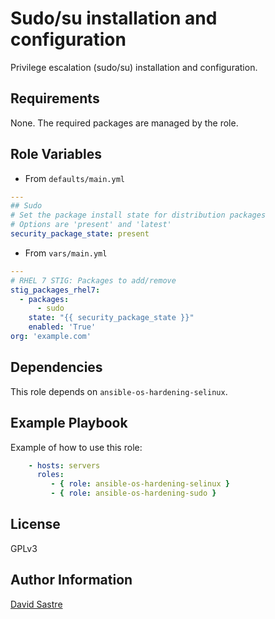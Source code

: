 # Sudo/su installation and configuration

Privilege escalation (sudo/su) installation and configuration.

## Requirements

None. The required packages are managed by the role.

## Role Variables

- From `defaults/main.yml`

```yml
---
## Sudo
# Set the package install state for distribution packages
# Options are 'present' and 'latest'
security_package_state: present
```

- From `vars/main.yml`

```yml
---
# RHEL 7 STIG: Packages to add/remove
stig_packages_rhel7:
  - packages:
      - sudo
    state: "{{ security_package_state }}"
    enabled: 'True'
org: 'example.com'
```

## Dependencies

This role depends on `ansible-os-hardening-selinux`.

## Example Playbook

Example of how to use this role:

```yml
    - hosts: servers
      roles:
         - { role: ansible-os-hardening-selinux }
         - { role: ansible-os-hardening-sudo }
```

## License

GPLv3

## Author Information

[David Sastre](david.sastre@redhat.com)

